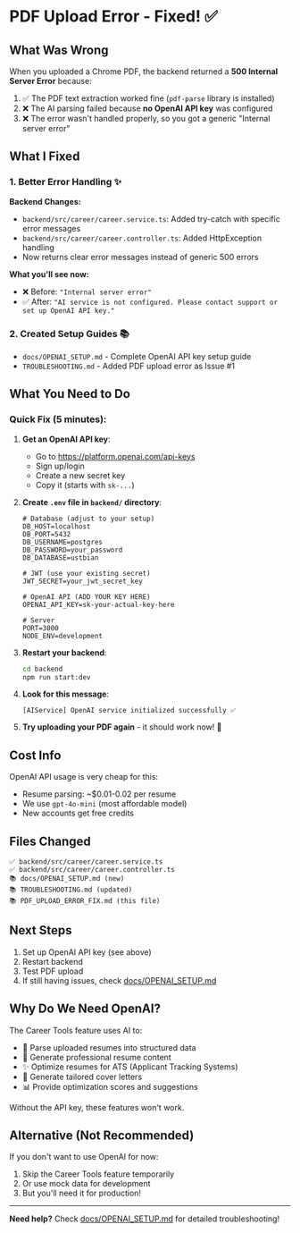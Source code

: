 # PDF Upload Error - Fixed! ✅

## What Was Wrong

When you uploaded a Chrome PDF, the backend returned a **500 Internal Server Error** because:

1. ✅ The PDF text extraction worked fine (`pdf-parse` library is installed)
2. ❌ The AI parsing failed because **no OpenAI API key** was configured
3. ❌ The error wasn't handled properly, so you got a generic "Internal server error"

## What I Fixed

### 1. Better Error Handling ✨

**Backend Changes:**
- `backend/src/career/career.service.ts`: Added try-catch with specific error messages
- `backend/src/career/career.controller.ts`: Added HttpException handling
- Now returns clear error messages instead of generic 500 errors

**What you'll see now:**
- ❌ Before: `"Internal server error"`
- ✅ After: `"AI service is not configured. Please contact support or set up OpenAI API key."`

### 2. Created Setup Guides 📚

- `docs/OPENAI_SETUP.md` - Complete OpenAI API key setup guide
- `TROUBLESHOOTING.md` - Added PDF upload error as Issue #1

## What You Need to Do

### Quick Fix (5 minutes):

1. **Get an OpenAI API key**:
   - Go to https://platform.openai.com/api-keys
   - Sign up/login
   - Create a new secret key
   - Copy it (starts with `sk-...`)

2. **Create `.env` file in `backend/` directory**:
   ```env
   # Database (adjust to your setup)
   DB_HOST=localhost
   DB_PORT=5432
   DB_USERNAME=postgres
   DB_PASSWORD=your_password
   DB_DATABASE=ustbian
   
   # JWT (use your existing secret)
   JWT_SECRET=your_jwt_secret_key
   
   # OpenAI API (ADD YOUR KEY HERE)
   OPENAI_API_KEY=sk-your-actual-key-here
   
   # Server
   PORT=3000
   NODE_ENV=development
   ```

3. **Restart your backend**:
   ```bash
   cd backend
   npm run start:dev
   ```

4. **Look for this message**:
   ```
   [AIService] OpenAI service initialized successfully ✅
   ```

5. **Try uploading your PDF again** - it should work now! 🎉

## Cost Info

OpenAI API usage is very cheap for this:
- Resume parsing: ~$0.01-0.02 per resume
- We use `gpt-4o-mini` (most affordable model)
- New accounts get free credits

## Files Changed

```
✅ backend/src/career/career.service.ts
✅ backend/src/career/career.controller.ts
📚 docs/OPENAI_SETUP.md (new)
📚 TROUBLESHOOTING.md (updated)
📚 PDF_UPLOAD_ERROR_FIX.md (this file)
```

## Next Steps

1. Set up OpenAI API key (see above)
2. Restart backend
3. Test PDF upload
4. If still having issues, check [docs/OPENAI_SETUP.md](docs/OPENAI_SETUP.md)

## Why Do We Need OpenAI?

The Career Tools feature uses AI to:
- 📄 Parse uploaded resumes into structured data
- 🎯 Generate professional resume content
- ✨ Optimize resumes for ATS (Applicant Tracking Systems)
- 📝 Generate tailored cover letters
- 📊 Provide optimization scores and suggestions

Without the API key, these features won't work.

## Alternative (Not Recommended)

If you don't want to use OpenAI for now:
1. Skip the Career Tools feature temporarily
2. Or use mock data for development
3. But you'll need it for production!

---

**Need help?** Check [docs/OPENAI_SETUP.md](docs/OPENAI_SETUP.md) for detailed troubleshooting!

